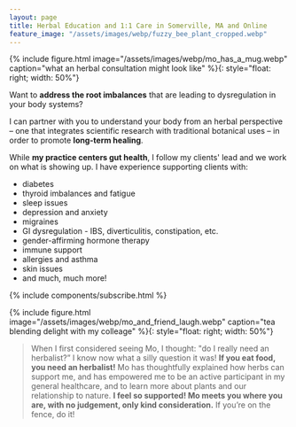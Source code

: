 ```yaml
---
layout: page
title: Herbal Education and 1:1 Care in Somerville, MA and Online
feature_image: "/assets/images/webp/fuzzy_bee_plant_cropped.webp"
---
```


{% include figure.html image="/assets/images/webp/mo_has_a_mug.webp" caption="what an herbal consultation might look like" %}{: style="float: right; width: 50%"}

Want to **address the root imbalances** that are leading to dysregulation in your body systems?

I can partner with you to understand your body from an herbal perspective – one that integrates scientific research with traditional botanical uses – in order to promote **long-term healing**.

While **my practice centers gut health**, I follow my clients' lead and we work on what is showing up. I have experience supporting clients with:

- diabetes
- thyroid imbalances and fatigue
- sleep issues
- depression and anxiety
- migraines
- GI dysregulation - IBS, diverticulitis, constipation, etc.
- gender-affirming hormone therapy
- immune support
- allergies and asthma
- skin issues
- and much, much more!

{% include components/subscribe.html %}

{% include figure.html image="/assets/images/webp/mo_and_friend_laugh.webp" caption="tea blending delight with my colleage" %}{: style="float: right; width: 50%"}

> When I first considered seeing Mo, I thought: "do I really need an
herbalist?” I know now what a silly question it was! **If you eat food, you
need an herbalist!** Mo has thoughtfully explained how herbs can support me,
and has empowered me to be an active participant in my general healthcare, and
to learn more about plants and our relationship to nature. **I feel so supported! Mo meets you where you are, with no
judgement, only kind consideration.** If you’re on the fence, do it!
